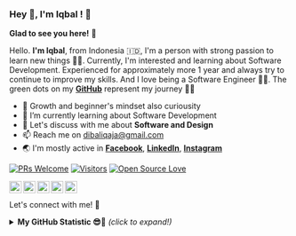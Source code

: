 ### Hey 👋, I'm Iqbal ! 🌆

**Glad to see you here!** :star_struck:

Hello. <b>I'm Iqbal</b>, from Indonesia 🇮🇩, I'm a person with strong passion to learn new things 🧗‍♂️. Currently, I'm interested and learning about Software Development. Experienced for approximately more 1 year and always try to continue to improve my skills. And I love being a Software Engineer 👨‍💻. The green dots on my [**GitHub**](https://github.com/dibaliqaja?tab=repositories) represent my journey :running_man:

- 🧠 Growth and beginner's mindset also curiousity
- 🌱 I’m currently learning about Software Development
- 💬 Let's discuss with me about **Software and Design**
- 📫 Reach me on dibaliqaja@gmail.com 
- 🌏 I'm mostly active in 
    **[Facebook](https://www.facebook.com/dibaliqaja/)**, 
    **[LinkedIn](https://www.linkedin.com/in/dibaliqaja/)**, 
    **[Instagram](https://www.instagram.com/dibaliqaja/)** 

[![PRs Welcome](https://img.shields.io/badge/PRs-welcome-brightgreen.svg?style=flat&logo=github)](https://github.com/dibaliqaja) [![Visitors](https://visitor-badge.glitch.me/badge?page_id=dibaliqaja.visitor-badge)](https://github.com/dibaliqaja) [![Open Source Love](https://badges.frapsoft.com/os/v2/open-source.svg?v=103)](https://github.com/dibaliqaja)

<a href="https://www.linkedin.com/in/dibaliqaja">
  <img align="left" alt="Iqbal's LinkedIn" width="22px" src="https://cdn.jsdelivr.net/npm/simple-icons@v3/icons/linkedin.svg" />
</a>
<a href="https://www.instagram.com/dibaliqaja">
  <img align="left" alt="Iqbal's Instagram" width="22px" src="https://cdn.jsdelivr.net/npm/simple-icons@v3/icons/instagram.svg" />
</a>
<a href="https://www.facebook.com/dibaliqaja">
  <img align="left" alt="Iqbal's Facebook" width="22px" src="https://cdn.jsdelivr.net/npm/simple-icons@v3/icons/facebook.svg" />
</a>
<a href="https://dribbble.com/dibaliqaja">
  <img align="left" alt="Iqbal's Dribbble" width="22px" src="https://cdn.jsdelivr.net/npm/simple-icons@v3/icons/dribbble.svg" />
</a>
<a href="https://medium.com/@dibaliqaja">
  <img align="left" alt="Iqbal's Medium" width="22px" src="https://cdn.jsdelivr.net/npm/simple-icons@v3/icons/medium.svg" />
</a>

<br/><br/>
Let's connect with me! 🚀 

<details>
<summary> <b> My GitHub Statistic 😎🤙</b> <i>(click to expand!)</i> </summary>
<br/>

![Iqbal's github stats](https://github-readme-stats.vercel.app/api?username=dibaliqaja)

</details>

